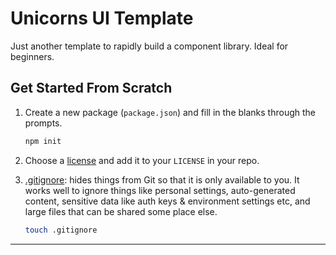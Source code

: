 # Unicorns UI Template

Just another template to rapidly build a component library. Ideal for beginners.

## Get Started From Scratch

1. Create a new package (`package.json`) and fill in the blanks through the prompts.

   ```bash
   npm init
   ```

1. Choose a [license](choosealicense.com) and add it to your `LICENSE` in your repo.

1. [.gitignore](.gitignore): hides things from Git so that it is only available to you.
   It works well to ignore things like personal settings, auto-generated content,
   sensitive data like auth keys & environment settings etc, and large files that can be shared some place else.

   ```bash
   touch .gitignore
   ```

---

[choosealicense.com]: https://choosealicense.com/
[.gitignore]: https://www.toptal.com/developers/gitignore
